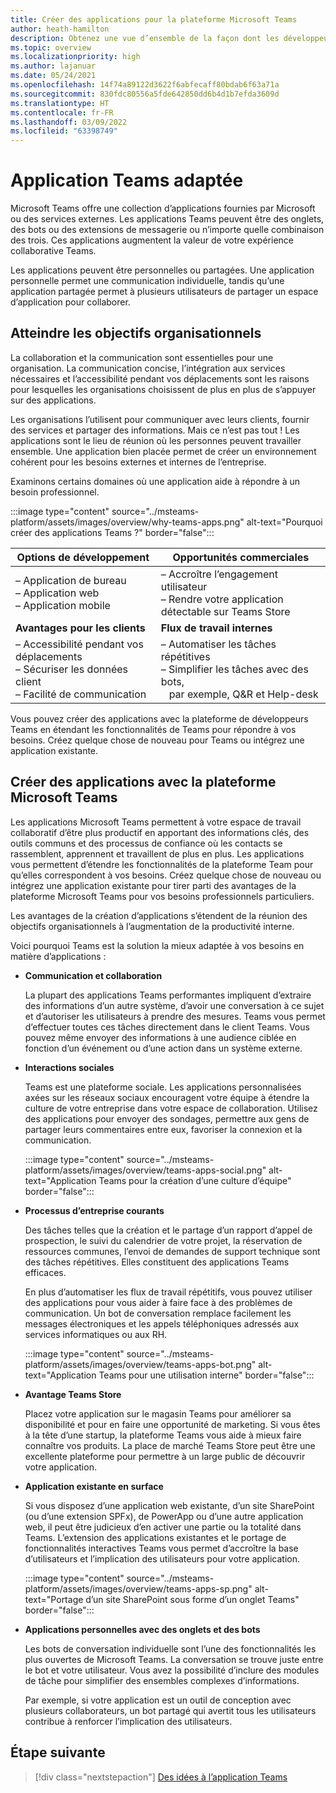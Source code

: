 ```yaml
---
title: Créer des applications pour la plateforme Microsoft Teams
author: heath-hamilton
description: Obtenez une vue d’ensemble de la façon dont les développeurs peuvent étendre les fonctionnalités de Microsoft Teams avec des applications personnalisées.
ms.topic: overview
ms.localizationpriority: high
ms.author: lajanuar
ms.date: 05/24/2021
ms.openlocfilehash: 14f74a89122d3622f6abfecaff80bdab6f63a71a
ms.sourcegitcommit: 830fdc80556a5fde642850dd6b4d1b7efda3609d
ms.translationtype: HT
ms.contentlocale: fr-FR
ms.lasthandoff: 03/09/2022
ms.locfileid: "63398749"
---
```

# <a name="teams-app-that-fits"></a>Application Teams adaptée

Microsoft Teams offre une collection d’applications fournies par Microsoft ou des services externes. Les applications Teams peuvent être des onglets, des bots ou des extensions de messagerie ou n’importe quelle combinaison des trois. Ces applications augmentent la valeur de votre expérience collaborative Teams.

Les applications peuvent être personnelles ou partagées. Une application personnelle permet une communication individuelle, tandis qu’une application partagée permet à plusieurs utilisateurs de partager un espace d’application pour collaborer.

## <a name="driving-organizational-goals"></a>Atteindre les objectifs organisationnels

La collaboration et la communication sont essentielles pour une organisation. La communication concise, l’intégration aux services nécessaires et l’accessibilité pendant vos déplacements sont les raisons pour lesquelles les organisations choisissent de plus en plus de s’appuyer sur des applications.

Les organisations l’utilisent pour communiquer avec leurs clients, fournir des services et partager des informations. Mais ce n’est pas tout ! Les applications sont le lieu de réunion où les personnes peuvent travailler ensemble. Une application bien placée permet de créer un environnement cohérent pour les besoins externes et internes de l’entreprise.

Examinons certains domaines où une application aide à répondre à un besoin professionnel.

:::image type="content" source="../msteams-platform/assets/images/overview/why-teams-apps.png" alt-text="Pourquoi créer des applications Teams ?" border="false":::

| **Options de développement** | **Opportunités commerciales** |
| --- | --- |
| – Application de bureau <br> – Application web <br> – Application mobile | – Accroître l’engagement utilisateur <br> – Rendre votre application détectable sur Teams Store |
| **Avantages pour les clients** | **Flux de travail internes** |
| – Accessibilité pendant vos déplacements <br> – Sécuriser les données client <br> – Facilité de communication | – Automatiser les tâches répétitives <br> – Simplifier les tâches avec des bots, <br> &nbsp;&nbsp; par exemple, Q&R et Help-desk |

Vous pouvez créer des applications avec la plateforme de développeurs Teams en étendant les fonctionnalités de Teams pour répondre à vos besoins. Créez quelque chose de nouveau pour Teams ou intégrez une application existante.

## <a name="build-apps-with-microsoft-teams-platform"></a>Créer des applications avec la plateforme Microsoft Teams

Les applications Microsoft Teams permettent à votre espace de travail collaboratif d’être plus productif en apportant des informations clés, des outils communs et des processus de confiance où les contacts se rassemblent, apprennent et travaillent de plus en plus. Les applications vous permettent d’étendre les fonctionnalités de la plateforme Team pour qu’elles correspondent à vos besoins. Créez quelque chose de nouveau ou intégrez une application existante pour tirer parti des avantages de la plateforme Microsoft Teams pour vos besoins professionnels particuliers.

Les avantages de la création d’applications s’étendent de la réunion des objectifs organisationnels à l’augmentation de la productivité interne.

Voici pourquoi Teams est la solution la mieux adaptée à vos besoins en matière d’applications :

- **Communication et collaboration**

    La plupart des applications Teams performantes impliquent d’extraire des informations d’un autre système, d’avoir une conversation à ce sujet et d’autoriser les utilisateurs à prendre des mesures. Teams vous permet d’effectuer toutes ces tâches directement dans le client Teams. Vous pouvez même envoyer des informations à une audience ciblée en fonction d’un événement ou d’une action dans un système externe.

- **Interactions sociales**

    Teams est une plateforme sociale. Les applications personnalisées axées sur les réseaux sociaux encouragent votre équipe à étendre la culture de votre entreprise dans votre espace de collaboration. Utilisez des applications pour envoyer des sondages, permettre aux gens de partager leurs commentaires entre eux, favoriser la connexion et la communication.

    :::image type="content" source="../msteams-platform/assets/images/overview/teams-apps-social.png" alt-text="Application Teams pour la création d’une culture d’équipe" border="false":::

- **Processus d’entreprise courants**

    Des tâches telles que la création et le partage d’un rapport d’appel de prospection, le suivi du calendrier de votre projet, la réservation de ressources communes, l’envoi de demandes de support technique sont des tâches répétitives. Elles constituent des applications Teams efficaces.

    En plus d’automatiser les flux de travail répétitifs, vous pouvez utiliser des applications pour vous aider à faire face à des problèmes de communication. Un bot de conversation remplace facilement les messages électroniques et les appels téléphoniques adressés aux services informatiques ou aux RH.

    :::image type="content" source="../msteams-platform/assets/images/overview/teams-apps-bot.png" alt-text="Application Teams pour une utilisation interne" border="false":::

- **Avantage Teams Store**

    Placez votre application sur le magasin Teams pour améliorer sa disponibilité et pour en faire une opportunité de marketing. Si vous êtes à la tête d’une startup, la plateforme Teams vous aide à mieux faire connaître vos produits. La place de marché Teams Store peut être une excellente plateforme pour permettre à un large public de découvrir votre application.

- **Application existante en surface**

    Si vous disposez d’une application web existante, d’un site SharePoint (ou d’une extension SPFx), de PowerApp ou d’une autre application web, il peut être judicieux d’en activer une partie ou la totalité dans Teams. L’extension des applications existantes et le portage de fonctionnalités interactives Teams vous permet d’accroître la base d’utilisateurs et l’implication des utilisateurs pour votre application.

    :::image type="content" source="../msteams-platform/assets/images/overview/teams-apps-sp.png" alt-text="Portage d’un site SharePoint sous forme d’un onglet Teams" border="false":::

- **Applications personnelles avec des onglets et des bots**

    Les bots de conversation individuelle sont l’une des fonctionnalités les plus ouvertes de Microsoft Teams. La conversation se trouve juste entre le bot et votre utilisateur. Vous avez la possibilité d’inclure des modules de tâche pour simplifier des ensembles complexes d’informations.

    Par exemple, si votre application est un outil de conception avec plusieurs collaborateurs, un bot partagé qui avertit tous les utilisateurs contribue à renforcer l’implication des utilisateurs.

## <a name="next-step"></a>Étape suivante

> [!div class="nextstepaction"]
> [Des idées à l’application Teams](overview-story.md)
